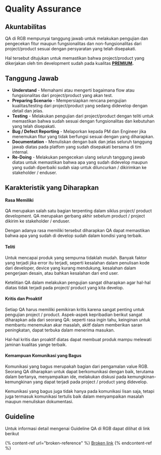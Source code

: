 # Quality Assurance

## **Akuntabilitas**

QA di RGB mempunyai tanggung jawab untuk melakukan pengujian dan pengecekan fitur maupun fungsionalitas dan non-fungsionalitas dari project/product sesuai dengan persyaratan yang telah disepakati.

Hal tersebut ditujukan untuk memastikan bahwa project/product yang dikerjakan oleh tim development sudah pada kualitas [**PREMIUM**](https://shrine.rollingglory.com/rolling-glory/forte#crystal-solution)**.**

## Tanggung Jawab

* **Understand** - Memahami atau mengerti bagaimana flow atau fungsionalitas dari project/product yang akan test.&#x20;
* **Preparing Scenario** - Mempersiapkan rencana pengujian kualitas/testing dari project/product yang sedang didevelop dengan detail dan jelas.&#x20;
* **Testing** - Melakukan pengujian dari project/product dengan teliti untuk memastikan bahwa sudah sesuai dengan fungsionalitas dan kebutuhan yang telah disepakati.&#x20;
* **Bug / Defect Reporting** - Melaporkan kepada PM dan Engineer jika menemukan fitur yang tidak berfungsi sesuai dengan yang diharapkan.
* **Documentation** - Menuliskan dengan baik dan jelas seluruh tanggung jawab diatas pada platfom yang sudah disepakati bersama di tim internal.
* **Re-Doing** - Melakukan pengecekan ulang seluruh tanggung jawab diatas untuk memastikan bahwa apa yang sudah didevelop maupun yang sudah diperbaiki sudah siap untuk diluncurkan / dikirimkan ke stakeholder / enduser.

## Karakteristik yang Diharapkan

#### Rasa Memiliki

QA merupakan salah satu bagian terpenting dalam siklus project/ product development. QA merupakan gerbang akhir sebelum product / project dikirim ke stakeholder / enduser.

Dengan adanya rasa memiliki tersebut diharapkan QA dapat memastikan bahwa apa yang sudah di develop sudah dalam kondisi yang terbaik.

#### Teliti

Untuk mencapai produk yang sempurna tidaklah mudah. Banyak faktor yang terjadi jika error itu terjadi, seperti kesalahan dalam penulisan kode dari developer, device yang kurang mendukung, kesalahan dalam pengerjaan desain, atau bahkan kesalahan dari end user.&#x20;

Ketelitian QA dalam melakukan pengujian sangat diharapkan agar hal-hal diatas tidak terjadi pada project/ product yang kita develop.

#### Kritis dan Proaktif

Setiap QA harus memiliki pemikiran kritis karena sangat penting untuk pengujian project / product. Aspek-aspek kepribadian berikut sangat diharapkan ada dari seorang QA: seperti rasa ingin tahu, keinginan untuk membantu menemukan akar masalah, akitf dalam memberikan saran peningkatan, dapat terbuka dalam menerima masukan.

Hal-hal kritis dan proaktif diatas dapat membuat produk mampu melewati jaminan kualitas yange terbaik.

#### Kemampuan Komunikasi yang Bagus

Komunikasi yang bagus merupakah bagian dari pengamalan value RGB. Seorang QA diharapkan untuk dapat berkomunikasi dengan baik, terutama dalam bertanya, menyampaikan ide, melakukan diskusi pada kemungkinan-kemungkinan yang dapat terjadi pada project / product yang didevelop.&#x20;

Kemunikasi yang bagus juga tidak hanya pada komunikasi lisan saja, tetapi juga termasuk komunikasi tertulis baik dalam menyampaikan masalah maupun menuliskan dokumentasi.



## Guideline

Untuk informasi detail mengenai Guideline QA di RGB dapat dilihat di link berikut

{% content-ref url="broken-reference" %}
[Broken link](broken-reference)
{% endcontent-ref %}



